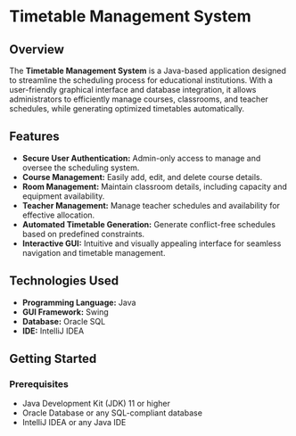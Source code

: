 # Timetable Management System

## Overview

The **Timetable Management System** is a Java-based application designed to streamline the scheduling process for educational institutions. With a user-friendly graphical interface and database integration, it allows administrators to efficiently manage courses, classrooms, and teacher schedules, while generating optimized timetables automatically.

## Features

- **Secure User Authentication:** Admin-only access to manage and oversee the scheduling system.
- **Course Management:** Easily add, edit, and delete course details.
- **Room Management:** Maintain classroom details, including capacity and equipment availability.
- **Teacher Management:** Manage teacher schedules and availability for effective allocation.
- **Automated Timetable Generation:** Generate conflict-free schedules based on predefined constraints.
- **Interactive GUI:** Intuitive and visually appealing interface for seamless navigation and timetable management.

## Technologies Used

- **Programming Language:** Java  
- **GUI Framework:** Swing  
- **Database:** Oracle SQL  
- **IDE:** IntelliJ IDEA  

## Getting Started

### Prerequisites

- Java Development Kit (JDK) 11 or higher  
- Oracle Database or any SQL-compliant database  
- IntelliJ IDEA or any Java IDE  


